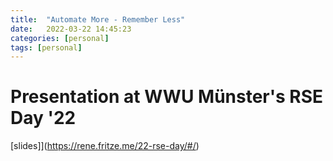 ```yaml
---
title:  "Automate More - Remember Less"
date:   2022-03-22 14:45:23
categories: [personal]
tags: [personal]
---
```


# Presentation at WWU Münster's RSE Day '22

[slides]](<https://rene.fritze.me/22-rse-day/#/>)
